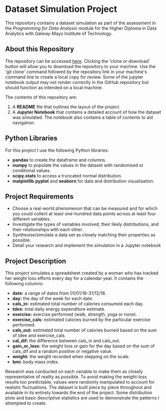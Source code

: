 # Dataset Simulation Project

This repository contains a dataset simulation as part of the assessment in the *Programming for Data Analysis* module for the Higher Diploma in Data Analytics with Galway-Mayo Institute of Technology.


## About this Repository

The repository can be accessed [here](https://github.com/jennifer-ryan/dataset-simulation). Clicking the 'clone or download' button will allow you to download the repository to your machine. Use the 'git clone' command followed by the repository link in your machine's command line to create a local copy for review. Some of the jupyter notebook output may not render correctly in the GitHub repository but should function as intended on a local machine. 

The contents of this repository are:

1. A **README** file that outlines the layout of the project.
2. A **Jupyter Notebook** that contains a detailed account of how the dataset was simulated. The notebook also contains a table of contents to aid navigation.


## Python Libraries

For this project I use the following Python libraries:

- **pandas** to create the dataframe and columns.
- **numpy** to populate the values in the dataset with randomised or conditional values.
- **scipy.stats** to access a truncated normal distribution.
- **matplotlib.pyplot** and **seaborn** for data and distribution visualisation.


## Project Requirements

- Choose a real-world phenomenon that can be measured and for which you could collect at least one-hundred data points across at least four different variables.
- Investigate the types of variables involved, their likely distributions, and their relationships with each other.
- Synthesise/simulate a data set as closely matching their properties as possible.
- Detail your research and implement the simulation in a Jupyter notebook


## Project Description

This project simulates a spreadsheet created by a woman who has tracked her weight loss efforts every day for a calendar year. It contains the following columns:

- **date:** a range of dates from 01/01/18-31/12/18.
- **day:** the day of the week for each date.
- **cals_in:** estimated total number of calories consumed each day.
- **tdee:** total daily energy expenditure estimate.
- **exercise:** exercise performed (walk, strength, yoga or none).
- **exercise_cals:** estimated calories burned by the particular exercise performed.
- **cals_out:** estimated total number of calories burned based on the sum of tdee and exercise_cals. 
- **cal_dif:** the difference between cals_in and cals_out.
- **gain_or_loss:** the weight loss or gain for the day based on the sum of cals_dif and a random positive or negative value. 
- **weight:** the weight recorded when stepping on the scale.
- **bmi:** body mass index.

Research was conducted on each variable to make them as closely representative of reality as possible. To avoid making the weight-loss results too predictable, values were randomly manipulated to account for realistic fluctuations. The dataset is built piece by piece throughout and available in its entirety towards the end of the project. Some distribution plots and basic descriptive statistics are used to demonstrate the patterns I attempted to create.